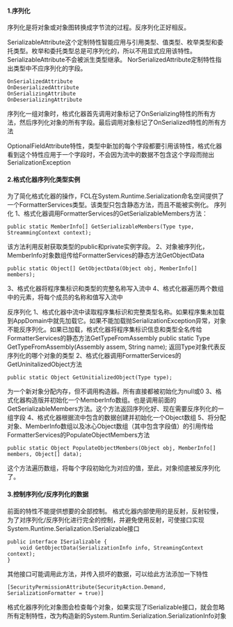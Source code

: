 #### 1.序列化
序列化是将对象或对象图转换成字节流的过程。反序列化正好相反。

SerializableAttribute这个定制特性智能应用与引用类型、值类型、枚举类型和委托类型。枚举和委托类型总是可序列化的，所以不用显式应用该特性。SerializableAttribute不会被派生类型继承。
NorSerializedAttribute定制特性指出类型中不应序列化的字段。
```
OnSerializedAttribute
OnDeserializedAttribute
OnSerializingAttribute
OnDeserializingAttribute
```
序列化一组对象时，格式化器首先调用对象标记了OnSerializing特性的所有方法，然后序列化对象的所有字段。最后调用对象标记了OnSerialized特性的所有方法

OptionalFieldAttribute特性，类型中新加的每个字段都要引用该特性，格式化器看到这个特性应用于一个字段时，不会因为流中的数据不包含这个字段而抛出SerializationException

#### 2.格式化器序列化类型实例
为了简化格式化器的操作，FCL在System.Runtime.Serialization命名空间提供了一个FormatterServices类型。该类型只包含静态方法，而且不能被实例化。
序列化
1、格式化器调用FormatterServices的GetSerializableMembers方法：
```
public static MemberInfo[] GetSerializableMembers(Type type, StreammingContext context);
```
该方法利用反射获取类型的public和private实例字段。
2、对象被序列化，MemberInfo对象数组传给FormatterServices的静态方法GetObjectData
```
public static Object[] GetObjectData(Object obj, MemberInfo[] members);
```
3、格式化器将程序集标识和类型的完整名称写入流中
4、格式化器遍历两个数组中的元素，将每个成员的名称和值写入流中

反序列化
1、格式化器中流中读取程序集标识和完整类型名称。如果程序集未加载到AppDomain中就先加载它。如果不能加载抛SerializationException异常，对象不能反序列化。如果已加载，格式化器将程序集标识信息和类型全名传给FormatterServices的静态方法GetTypeFromAssembly
public static Type GetTypeFromAssembly(Assembly assem, String name);
返回Type对象代表反序列化的哪个对象的类型
2、格式化器调用FormatterServices的GetUninitalizedObject方法
```
public static Object GetUnitializedObject(Type type);
```
为一个新对象分配内存，但不调用构造器。所有直接都被初始化为null或0
3、格式化器构造版并初始化一个MemberInfo数组。也是调用前面的GetSerializableMembers方法。这个方法返回序列化好、现在需要反序列化的一组字段
4、格式化器根据流中包含的数据创建并初始化一个Object数组
5、将分配对象、MemberInfo数组以及冰心Object数组（其中包含字段值）的引用传给FormatterServices的PopulateObjectMembers方法
```
public static Object PopulateObjectMembers(Object obj, MemberInfo[] members, Object[] data);
```
这个方法遍历数组，将每个字段初始化为对应的值，至此，对象彻底被反序列化了。

#### 3.控制序列化/反序列化的数据
前面的特性不能提供想要的全部控制。
格式化器内部使用的是反射，反射较慢，为了对序列化/反序列化进行完全的控制，并避免使用反射，可使接口实现System.Runtime.Serialization.ISerializable接口
```
public interface ISerializable {
    void GetObjectData(SerializationInfo info, StreamingContext context);
}
```
其他接口可能调用此方法，并传入损坏的数据，可以给此方法添加一下特性
```
[SecurityPermissionAttribute(SecurityAction.Demand, SerializationFormatter = true)]
```
格式化器序列化对象图会检查每个对象，如果实现了ISerializable接口，就会忽略所有定制特性，改为构造新的System.Runtim.Serialization.SerializationInfo对象
